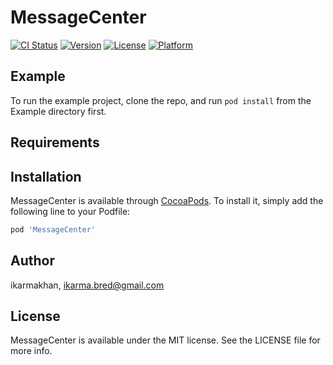 # MessageCenter

[![CI Status](https://img.shields.io/travis/ikarmakhan/MessageCenter.svg?style=flat)](https://travis-ci.org/ikarmakhan/MessageCenter)
[![Version](https://img.shields.io/cocoapods/v/MessageCenter.svg?style=flat)](https://cocoapods.org/pods/MessageCenter)
[![License](https://img.shields.io/cocoapods/l/MessageCenter.svg?style=flat)](https://cocoapods.org/pods/MessageCenter)
[![Platform](https://img.shields.io/cocoapods/p/MessageCenter.svg?style=flat)](https://cocoapods.org/pods/MessageCenter)

## Example

To run the example project, clone the repo, and run `pod install` from the Example directory first.

## Requirements

## Installation

MessageCenter is available through [CocoaPods](https://cocoapods.org). To install
it, simply add the following line to your Podfile:

```ruby
pod 'MessageCenter'
```

## Author

ikarmakhan, ikarma.bred@gmail.com

## License

MessageCenter is available under the MIT license. See the LICENSE file for more info.
